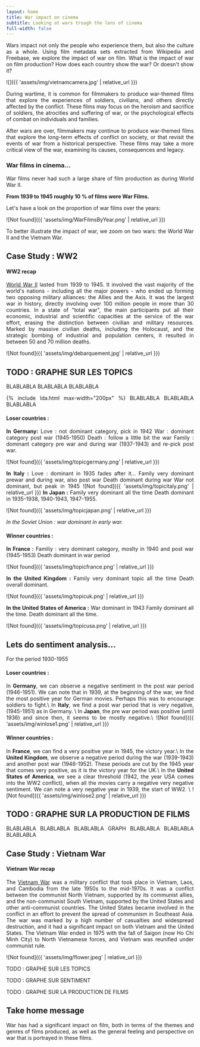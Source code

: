 ```yaml
---
layout: home
title: War impact on cinema
subtitle: Looking at wars trough the lens of cinema
full-width: false
---
```


<style>body {text-align: justify}</style>

Wars impact not only the people who experience them, but also the culture as a whole. Using film metadata sets extracted from Wikipedia and Freebase, we explore the impact of war on film. What is the impact of war on film production? How does each country show the war? Or doesn't show it?

![]({{ 'assets/img/vietnamcamera.jpg' | relative_url }})

During wartime, it is common for filmmakers to produce war-themed films that explore the experiences of soldiers, civilians, and others directly affected by the conflict. These films may focus on the heroism and sacrifice of soldiers, the atrocities and suffering of war, or the psychological effects of combat on individuals and families.

After wars are over, filmmakers may continue to produce war-themed films that explore the long-term effects of conflict on society, or that revisit the events of war from a historical perspective. These films may take a more critical view of the war, examining its causes, consequences and legacy.

### War films in cinema...

War films never had such a large share of film production as during World War II.

**From 1939 to 1945 roughly 10 % of films were War Films.**

Let's have a look on the proportion of war films over the years:

![Not found]({{ 'assets/img/WarFilmsByYear.png' | relative_url }})

To better illustrate the impact of war, we zoom on two wars: the World War II and the Vietnam War.






Case Study : WW2
----------------

#### WW2 recap

[World War II](https://en.wikipedia.org/wiki/World_War_II) lasted from 1939 to 1945. It involved the vast majority of the world's nations - including all the major powers - who ended up forming two opposing military alliances: the Allies and the Axis. It was the largest war in history, directly involving over 100 million people in more than 30 countries. In a state of "total war", the main participants put all their economic, industrial and scientific capacities at the service of the war effort, erasing the distinction between civilian and military resources. Marked by massive civilian deaths, including the Holocaust, and the strategic bombing of industrial and population centers, it resulted in between 50 and 70 million deaths.

![Not found]({{ 'assets/img/debarquement.jpg' | relative_url }})



## TODO : GRAPHE SUR LES TOPICS
BLABLABLA
BLABLABLA
BLABLABLA

{% include lda.html max-width="200px" %}
BLABLABLA
BLABLABLA
BLABLABLA
#### Loser countries : 

**In Germany:**
Love : not dominant category, pick in 1942
War : dominant category post war (1945-1950)
Death : follow a little bit the war
Family : dominant category pre war and during war (1937-1943) and re-pick post war.




![Not found]({{ 'assets/img/topicgermany.png' | relative_url }})

**In Italy :** 
Love : dominant in 1935 fades after it…
	Family very dominant prewar and during war, also post war
	Death dominant during war
	War not dominant, but peak in 1945
![Not found]({{ 'assets/img/topicitaly.png' | relative_url }})
**In Japan :**
Family very dominant all the time
Death dominant in 1935-1938, 1940-1943, 1947-1955.

![Not found]({{ 'assets/img/topicjapan.png' | relative_url }})

_In the Soviet Union : war dominant in early war._

#### Winner countries :

**In France :**
Familiy : very dominant category, moslty in 1940 and post war (1945-1953)
Death dominant in war period

![Not found]({{ 'assets/img/topicfrance.png' | relative_url }})

**In the United Kingdom :** 
Family very dominant topic all the time
Death overall dominant.

![Not found]({{ 'assets/img/topicuk.png' | relative_url }})

**In the United States of America :** 
War dominant in 1943
Family dominant all the time.
Death dominant all the time.

![Not found]({{ 'assets/img/topicusa.png' | relative_url }})




Lets do sentiment analysis...
-----------------------------

For the period 1930-1955

#### Loser countries : 
In **Germany**, we can observe a negative sentiment in the post war period (1946-1951). We can note that in 1939, at the beginning of the war, we find the most positive year for German movies. Perhaps this was to encourage soldiers to fight.\\
In **Italy**, we find a post war period that is very negative, (1945-1951) as in Germany. \\
In **Japan**, the pre war period was positive (until 1936) and since then, it seems to be mostly negative.\\
![Not found]({{ 'assets/img/winlose1.png' | relative_url }})


#### Winner countries :
In **France**, we can find a very positive year in 1945, the victory year.\\
In the **United Kingdom**, we observe a negative period during the war (1939-1943) and another post war (1946-1952). These periods are cut by the 1945 year that comes very positive, as it is the victory year for the UK.\\
In the **United States of America**, we see a clear threshold (1942, the year USA comes into the WW2 conflict), when all the movies carry a negative very negative sentiment. We can note a very negative year in 1939, the start of WW2. \\
![Not found]({{ 'assets/img/winlose2.png' | relative_url }})





## TODO : GRAPHE SUR LA PRODUCTION DE FILMS
BLABLABLA
BLABLABLA
BLABLABLA
GRAPH
BLABLABLA
BLABLABLA
BLABLABLA





Case Study : Vietnam War
------------------------

#### Vietnam War recap

The [Vietnam War](https://en.wikipedia.org/wiki/Vietnam_War) was a military conflict that took place in Vietnam, Laos, and Cambodia from the late 1950s to the mid-1970s. It was a conflict between the communist North Vietnam, supported by its communist allies, and the non-communist South Vietnam, supported by the United States and other anti-communist countries. The United States became involved in the conflict in an effort to prevent the spread of communism in Southeast Asia. The war was marked by a high number of casualties and widespread destruction, and it had a significant impact on both Vietnam and the United States. The Vietnam War ended in 1975 with the fall of Saigon (now Ho Chi Minh City) to North Vietnamese forces, and Vietnam was reunified under communist rule.

![Not found]({{ 'assets/img/flower.jpeg' | relative_url }})

TODO : GRAPHE SUR LES TOPICS

TODO : GRAPHE SUR SENTIMENT

TODO : GRAPHE SUR LA PRODUCTION DE FILMS

Take home message
-----------------

War has had a significant impact on film, both in terms of the themes and genres of films produced, as well as the general feeling and perspective on war that is portrayed in these films.
  
